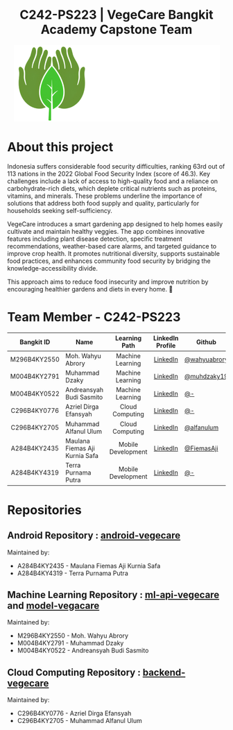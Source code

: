 <div align="center">
  <h1>C242-PS223 | VegeCare Bangkit Academy Capstone Team</h1>
  <img src="https://github.com/Bangkit-Capstone-2024-C242-PS223/.github/blob/ece1f999c7f1c36f0982bb255347d2692b634736/assets/logo.png" alt="Logo VegeCare">
</div>

# About this project
Indonesia suffers considerable food security difficulties, ranking 63rd out of 113 nations in the 2022 Global Food Security Index (score of 46.3). Key challenges include a lack of access to high-quality food and a reliance on carbohydrate-rich diets, which deplete critical nutrients such as proteins, vitamins, and minerals. These problems underline the importance of solutions that address both food supply and quality, particularly for households seeking self-sufficiency.

VegeCare introduces a smart gardening app designed to help homes easily cultivate and maintain healthy veggies. The app combines innovative features including plant disease detection, specific treatment recommendations, weather-based care alarms, and targeted guidance to improve crop health. It promotes nutritional diversity, supports sustainable food practices, and enhances community food security by bridging the knowledge-accessibility divide.

This approach aims to reduce food insecurity and improve nutrition by encouraging healthier gardens and diets in every home. 🌱

# Team Member - C242-PS223
<div align="center">
  
| Bangkit ID       |           Name            |   Learning Path    | LinkedIn Profile | Github | Status |
|:----------------:|---------------------------|:------------------:|:-----------------------------------------:|-------------------------------------------------------------------|:---------------------------------|
| M296B4KY2550     | Moh. Wahyu Abrory               | Machine Learning   | [LinkedIn](https://www.linkedin.com/in/wahyuabrory/) | [@wahyuabrory](https://github.com/wahyuabrory) | Active |
| M004B4KY2791     | Muhammad Dzaky                  | Machine Learning   | [LinkedIn](https://www.linkedin.com/in/) | [@muhdzaky19](https://github.com/muhdzaky19) | Active |
| M004B4KY0522     | Andreansyah Budi Sasmito        | Machine Learning   | [LinkedIn](https://www.linkedin.com/in//) | [@-](https://github.com/) | Active |
| C296B4KY0776     | Azriel Dirga Efansyah           | Cloud Computing    | [LinkedIn](https://www.linkedin.com/in/azriel-dirga-efansyah-288a12297/) | [@-](https://github.com/) | Active |
| C296B4KY2705     | Muhammad Alfanul Ulum           | Cloud Computing    | [LinkedIn](https://id.linkedin.com/in/alfan-ulum-4b30b0275) | [@alfanulum](https://github.com/alfanulum) | Active |
| A284B4KY2435     | Maulana Fiemas Aji Kurnia Safa  | Mobile Development | [LinkedIn](https://www.linkedin.com/in/) | [@FiemasAji](https://github.com/FiemasAji) | Active |
| A284B4KY4319     | Terra Purnama Putra             | Mobile Development | [LinkedIn](https://www.linkedin.com/in/) | [@-](https://github.com/) | Active |

</div>

# Repositories
## Android Repository : [android-vegecare](https://github.com/Bangkit-Capstone-2024-C242-PS223/android-vegecare)
Maintained by:
   - A284B4KY2435 - Maulana Fiemas Aji Kurnia Safa
   - A284B4KY4319 - Terra Purnama Putra
## Machine Learning Repository : [ml-api-vegecare](https://github.com/Bangkit-Capstone-2024-C242-PS223/ml-api-vegecare) and [model-vegacare](https://github.com/Bangkit-Capstone-2024-C242-PS223/model-vegecare)
Maintained by:
   - M296B4KY2550 - Moh. Wahyu Abrory
   - M004B4KY2791 - Muhammad Dzaky
   - M004B4KY0522 - Andreansyah Budi Sasmito
## Cloud Computing Repository : [backend-vegecare](https://github.com/Bangkit-Capstone-2024-C242-PS223/backend-vegecare)
Maintained by:
   - C296B4KY0776 - Azriel Dirga Efansyah
   - C296B4KY2705 - Muhammad Alfanul Ulum
